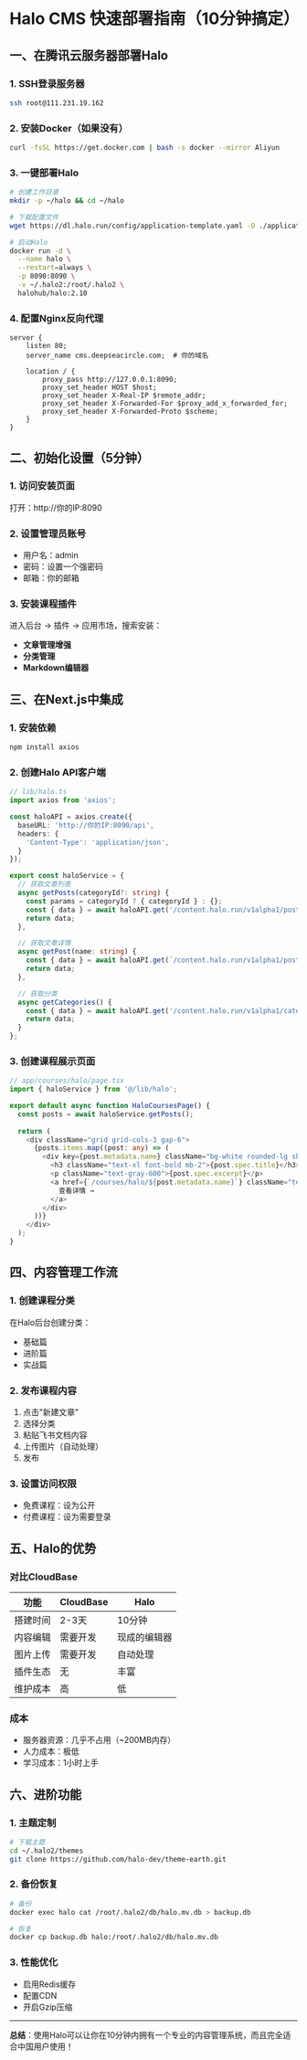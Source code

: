 # Halo CMS 快速部署指南（10分钟搞定）

## 一、在腾讯云服务器部署Halo

### 1. SSH登录服务器
```bash
ssh root@111.231.19.162
```

### 2. 安装Docker（如果没有）
```bash
curl -fsSL https://get.docker.com | bash -s docker --mirror Aliyun
```

### 3. 一键部署Halo
```bash
# 创建工作目录
mkdir -p ~/halo && cd ~/halo

# 下载配置文件
wget https://dl.halo.run/config/application-template.yaml -O ./application.yaml

# 启动Halo
docker run -d \
  --name halo \
  --restart=always \
  -p 8090:8090 \
  -v ~/.halo2:/root/.halo2 \
  halohub/halo:2.10
```

### 4. 配置Nginx反向代理
```nginx
server {
    listen 80;
    server_name cms.deepseacircle.com;  # 你的域名
    
    location / {
        proxy_pass http://127.0.0.1:8090;
        proxy_set_header HOST $host;
        proxy_set_header X-Real-IP $remote_addr;
        proxy_set_header X-Forwarded-For $proxy_add_x_forwarded_for;
        proxy_set_header X-Forwarded-Proto $scheme;
    }
}
```

## 二、初始化设置（5分钟）

### 1. 访问安装页面
打开：http://你的IP:8090

### 2. 设置管理员账号
- 用户名：admin
- 密码：设置一个强密码
- 邮箱：你的邮箱

### 3. 安装课程插件

进入后台 → 插件 → 应用市场，搜索安装：
- **文章管理增强**
- **分类管理**
- **Markdown编辑器**

## 三、在Next.js中集成

### 1. 安装依赖
```bash
npm install axios
```

### 2. 创建Halo API客户端
```typescript
// lib/halo.ts
import axios from 'axios';

const haloAPI = axios.create({
  baseURL: 'http://你的IP:8090/api',
  headers: {
    'Content-Type': 'application/json',
  }
});

export const haloService = {
  // 获取文章列表
  async getPosts(categoryId?: string) {
    const params = categoryId ? { categoryId } : {};
    const { data } = await haloAPI.get('/content.halo.run/v1alpha1/posts', { params });
    return data;
  },

  // 获取文章详情
  async getPost(name: string) {
    const { data } = await haloAPI.get(`/content.halo.run/v1alpha1/posts/${name}`);
    return data;
  },

  // 获取分类
  async getCategories() {
    const { data } = await haloAPI.get('/content.halo.run/v1alpha1/categories');
    return data;
  }
};
```

### 3. 创建课程展示页面
```typescript
// app/courses/halo/page.tsx
import { haloService } from '@/lib/halo';

export default async function HaloCoursesPage() {
  const posts = await haloService.getPosts();
  
  return (
    <div className="grid grid-cols-3 gap-6">
      {posts.items.map((post: any) => (
        <div key={post.metadata.name} className="bg-white rounded-lg shadow p-6">
          <h3 className="text-xl font-bold mb-2">{post.spec.title}</h3>
          <p className="text-gray-600">{post.spec.excerpt}</p>
          <a href={`/courses/halo/${post.metadata.name}`} className="text-blue-600">
            查看详情 →
          </a>
        </div>
      ))}
    </div>
  );
}
```

## 四、内容管理工作流

### 1. 创建课程分类
在Halo后台创建分类：
- 基础篇
- 进阶篇
- 实战篇

### 2. 发布课程内容
1. 点击"新建文章"
2. 选择分类
3. 粘贴飞书文档内容
4. 上传图片（自动处理）
5. 发布

### 3. 设置访问权限
- 免费课程：设为公开
- 付费课程：设为需要登录

## 五、Halo的优势

### 对比CloudBase
| 功能 | CloudBase | Halo |
|-----|-----------|------|
| 搭建时间 | 2-3天 | 10分钟 |
| 内容编辑 | 需要开发 | 现成的编辑器 |
| 图片上传 | 需要开发 | 自动处理 |
| 插件生态 | 无 | 丰富 |
| 维护成本 | 高 | 低 |

### 成本
- 服务器资源：几乎不占用（~200MB内存）
- 人力成本：极低
- 学习成本：1小时上手

## 六、进阶功能

### 1. 主题定制
```bash
# 下载主题
cd ~/.halo2/themes
git clone https://github.com/halo-dev/theme-earth.git
```

### 2. 备份恢复
```bash
# 备份
docker exec halo cat /root/.halo2/db/halo.mv.db > backup.db

# 恢复
docker cp backup.db halo:/root/.halo2/db/halo.mv.db
```

### 3. 性能优化
- 启用Redis缓存
- 配置CDN
- 开启Gzip压缩

---

**总结**：使用Halo可以让你在10分钟内拥有一个专业的内容管理系统，而且完全适合中国用户使用！